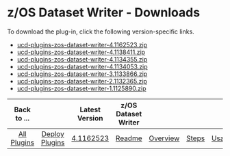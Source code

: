 # z/OS Dataset Writer - Downloads

To download the plug-in, click the following version-specific links.

- [ucd-plugins-zos-dataset-writer-4.1162523.zip](https://raw.githubusercontent.com/UrbanCode/IBM-UCD-PLUGINS/main/files/zos-dataset-writer/ucd-plugins-zos-dataset-writer-4.1162523.zip)
- [ucd-plugins-zos-dataset-writer-4.1138411.zip](https://raw.githubusercontent.com/UrbanCode/IBM-UCD-PLUGINS/main/files/zos-dataset-writer/ucd-plugins-zos-dataset-writer-4.1138411.zip)
- [ucd-plugins-zos-dataset-writer-4.1134355.zip](https://raw.githubusercontent.com/UrbanCode/IBM-UCD-PLUGINS/main/files/zos-dataset-writer/ucd-plugins-zos-dataset-writer-4.1134355.zip)
- [ucd-plugins-zos-dataset-writer-4.1134053.zip](https://raw.githubusercontent.com/UrbanCode/IBM-UCD-PLUGINS/main/files/zos-dataset-writer/ucd-plugins-zos-dataset-writer-4.1134053.zip)
- [ucd-plugins-zos-dataset-writer-3.1133866.zip](https://raw.githubusercontent.com/UrbanCode/IBM-UCD-PLUGINS/main/files/zos-dataset-writer/ucd-plugins-zos-dataset-writer-3.1133866.zip)
- [ucd-plugins-zos-dataset-writer-2.1132365.zip](https://raw.githubusercontent.com/UrbanCode/IBM-UCD-PLUGINS/main/files/zos-dataset-writer/ucd-plugins-zos-dataset-writer-2.1132365.zip)
- [ucd-plugins-zos-dataset-writer-1.1125890.zip](https://raw.githubusercontent.com/UrbanCode/IBM-UCD-PLUGINS/main/files/zos-dataset-writer/ucd-plugins-zos-dataset-writer-1.1125890.zip)

|          Back to ...          |                                |                                                                   Latest Version                                                                    | z/OS Dataset Writer ||||
|:-----------------------------:|:------------------------------:|:---------------------------------------------------------------------------------------------------------------------------------------------------:|:-------------------:| :---: | :---: | :---: |
| [All Plugins](../../index.md) | [Deploy Plugins](../README.md) | [4.1162523](https://raw.githubusercontent.com/UrbanCode/IBM-UCD-PLUGINS/main/files/zos-dataset-writer/ucd-plugins-zos-dataset-writer-4.1162523.zip) | [Readme](README.md) |[Overview](overview.md)|[Steps](steps.md)|[Usage](usage.md)|
